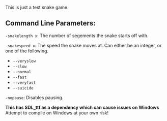 This is just a test snake game.

## Command Line Parameters:

`-snakelength x`: The number of segements the snake starts off with.

`-snakespeed x`: The speed the snake moves at. Can either be an integer, or one of the following.
- `--veryslow`
- `--slow`
- `--normal`
- `--fast`
- `--veryfast`
- `--suicide`

`-nopause`: Disables pausing.

__This has SDL_ttf as a dependency which can cause issues on Windows__
Attempt to compile on Windows at your own risk!